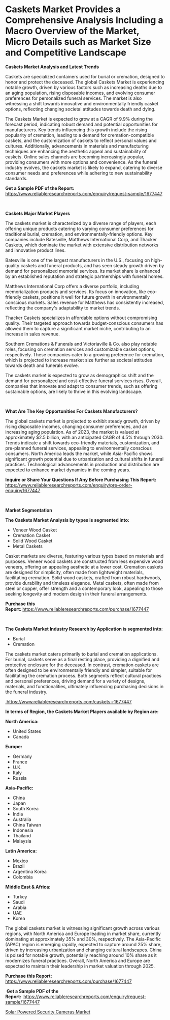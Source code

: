 <p><h1>Caskets Market Provides a Comprehensive Analysis Including a Macro Overview of the Market, Micro Details such as Market Size and Competitive Landscape</h1></p><p><strong>Caskets Market Analysis and Latest Trends</strong></p>
<p><p>Caskets are specialized containers used for burial or cremation, designed to honor and protect the deceased. The global Caskets Market is experiencing notable growth, driven by various factors such as increasing deaths due to an aging population, rising disposable incomes, and evolving consumer preferences for personalized funeral services. The market is also witnessing a shift towards innovative and environmentally friendly casket options, reflecting changing societal attitudes towards death and dying.</p><p>The Caskets Market is expected to grow at a CAGR of 9.9% during the forecast period, indicating robust demand and potential opportunities for manufacturers. Key trends influencing this growth include the rising popularity of cremation, leading to a demand for cremation-compatible caskets, and the customization of caskets to reflect personal values and cultures. Additionally, advancements in materials and manufacturing techniques are enhancing the aesthetic appeal and sustainability of caskets. Online sales channels are becoming increasingly popular, providing consumers with more options and convenience. As the funeral industry evolves, the caskets market is likely to expand, catering to diverse consumer needs and preferences while adhering to new sustainability standards.</p></p>
<p><strong>Get a Sample PDF of the Report:&nbsp;</strong> <a href="https://www.reliableresearchreports.com/enquiry/request-sample/1677447?utm_campaign=2287&utm_medium=2&utm_source=Github&utm_content=ia&utm_term=05042025&utm_id=caskets">https://www.reliableresearchreports.com/enquiry/request-sample/1677447</a></p>
<p>&nbsp;</p>
<p><strong>Caskets Major Market Players</strong></p>
<p><p>The caskets market is characterized by a diverse range of players, each offering unique products catering to varying consumer preferences for traditional burial, cremation, and environmentally-friendly options. Key companies include Batesville, Matthews International Corp, and Thacker Caskets, which dominate the market with extensive distribution networks and innovative product lines.</p><p>Batesville is one of the largest manufacturers in the U.S., focusing on high-quality caskets and funeral products, and has seen steady growth driven by demand for personalized memorial services. Its market share is enhanced by an established reputation and strategic partnerships with funeral homes.</p><p>Matthews International Corp offers a diverse portfolio, including memorialization products and services. Its focus on innovation, like eco-friendly caskets, positions it well for future growth in environmentally conscious markets. Sales revenue for Matthews has consistently increased, reflecting the company's adaptability to market trends.</p><p>Thacker Caskets specializes in affordable options without compromising quality. Their targeted approach towards budget-conscious consumers has allowed them to capture a significant market niche, contributing to an increase in sales revenue.</p><p>Southern Cremations & Funerals and Victoriaville & Co. also play notable roles, focusing on cremation services and customizable casket options, respectively. These companies cater to a growing preference for cremation, which is projected to increase market size further as societal attitudes towards death and funerals evolve.</p><p>The caskets market is expected to grow as demographics shift and the demand for personalized and cost-effective funeral services rises. Overall, companies that innovate and adapt to consumer trends, such as offering sustainable options, are likely to thrive in this evolving landscape.</p></p>
<p>&nbsp;</p>
<p><strong>What Are The Key Opportunities For Caskets Manufacturers?</strong></p>
<p><p>The global caskets market is projected to exhibit steady growth, driven by rising disposable incomes, changing consumer preferences, and an increasing aging population. As of 2023, the market is valued at approximately $2.5 billion, with an anticipated CAGR of 4.5% through 2030. Trends indicate a shift towards eco-friendly materials, customization, and pre-planned funeral services, appealing to environmentally conscious consumers. North America leads the market, while Asia-Pacific shows significant growth potential due to urbanization and cultural shifts in funeral practices. Technological advancements in production and distribution are expected to enhance market dynamics in the coming years.</p></p>
<p><strong>Inquire or Share Your Questions If Any Before Purchasing This Report:</strong> <a href="https://www.reliableresearchreports.com/enquiry/pre-order-enquiry/1677447?utm_campaign=2287&utm_medium=2&utm_source=Github&utm_content=ia&utm_term=05042025&utm_id=caskets">https://www.reliableresearchreports.com/enquiry/pre-order-enquiry/1677447</a></p>
<p>&nbsp;</p>
<p><strong>Market Segmentation</strong></p>
<p><strong>The Caskets Market Analysis by types is segmented into:</strong></p>
<p><ul><li>Veneer Wood Casket</li><li>Cremation Casket</li><li>Solid Wood Casket</li><li>Metal Caskets</li></ul></p>
<p><p>Casket markets are diverse, featuring various types based on materials and purposes. Veneer wood caskets are constructed from less expensive wood veneers, offering an appealing aesthetic at a lower cost. Cremation caskets are designed for simplicity, often made from lightweight materials, facilitating cremation. Solid wood caskets, crafted from robust hardwoods, provide durability and timeless elegance. Metal caskets, often made from steel or copper, offer strength and a contemporary look, appealing to those seeking longevity and modern design in their funeral arrangements.</p></p>
<p><strong>Purchase this Report:&nbsp;</strong><a href="https://www.reliableresearchreports.com/purchase/1677447?utm_campaign=2287&utm_medium=2&utm_source=Github&utm_content=ia&utm_term=05042025&utm_id=caskets">https://www.reliableresearchreports.com/purchase/1677447</a></p>
<p>&nbsp;</p>
<p><strong>The Caskets Market Industry Research by Application is segmented into:</strong></p>
<p><ul><li>Burial</li><li>Cremation</li></ul></p>
<p><p>The caskets market caters primarily to burial and cremation applications. For burial, caskets serve as a final resting place, providing a dignified and protective enclosure for the deceased. In contrast, cremation caskets are often designed to be environmentally friendly and simpler, suitable for facilitating the cremation process. Both segments reflect cultural practices and personal preferences, driving demand for a variety of designs, materials, and functionalities, ultimately influencing purchasing decisions in the funeral industry.</p></p>
<p><a href="https://www.reliableresearchreports.com/caskets-r1677447?utm_campaign=2287&utm_medium=2&utm_source=Github&utm_content=ia&utm_term=05042025&utm_id=caskets">&nbsp;https://www.reliableresearchreports.com/caskets-r1677447</a></p>
<p><strong>In terms of Region, the Caskets Market Players available by Region are:</strong></p>
<p>
    <p> <strong> North America: </strong>
        <ul>
            <li>United States</li>
            <li>Canada</li>
        </ul>
        </p> 
    <p> <strong> Europe: </strong>
        <ul>
            <li>Germany</li>
            <li>France</li>
            <li>U.K.</li>
            <li>Italy</li>
            <li>Russia</li>
        </ul>
        </p> 
    <p> <strong> Asia-Pacific: </strong>
        <ul>
            <li>China</li>
            <li>Japan</li>
            <li>South Korea</li>
            <li>India</li>
            <li>Australia</li>
            <li>China Taiwan</li>
            <li>Indonesia</li>
            <li>Thailand</li>
            <li>Malaysia</li>
        </ul>
        </p> 
    <p> <strong> Latin America: </strong>
        <ul>
            <li>Mexico</li>
            <li>Brazil</li>
            <li>Argentina Korea</li>
            <li>Colombia</li>
        </ul>
        </p> 
    <p> <strong> Middle East & Africa: </strong>
        <ul>
            <li>Turkey</li>
            <li>Saudi</li>
            <li>Arabia</li>
            <li>UAE</li>
            <li>Korea</li>
        </ul>
    </p>
    </p>
<p><p>The global caskets market is witnessing significant growth across various regions, with North America and Europe leading in market share, currently dominating at approximately 35% and 30%, respectively. The Asia-Pacific (APAC) region is emerging rapidly, expected to capture around 25% share, driven by increasing urbanization and changing cultural landscapes. China is poised for notable growth, potentially reaching around 10% share as it modernizes funeral practices. Overall, North America and Europe are expected to maintain their leadership in market valuation through 2025.</p></p>
<p><strong>Purchase this Report: </strong><a href="https://www.reliableresearchreports.com/purchase/1677447?utm_campaign=2287&utm_medium=2&utm_source=Github&utm_content=ia&utm_term=05042025&utm_id=caskets">https://www.reliableresearchreports.com/purchase/1677447</a></p>
<p>&nbsp;<strong>Get a Sample PDF of the Report:&nbsp;&nbsp;</strong><a href="https://www.reliableresearchreports.com/enquiry/request-sample/1677447?utm_campaign=2287&utm_medium=2&utm_source=Github&utm_content=ia&utm_term=05042025&utm_id=caskets">https://www.reliableresearchreports.com/enquiry/request-sample/1677447</a></p>
<p><strong></strong></p>
<p><p><a href="https://github.com/edacruz6/Market-Research-Report-List-1/blob/main/solar-powered-security-cameras-market.md?utm_campaign=2287&utm_medium=2&utm_source=Github&utm_content=ia&utm_term=05042025&utm_id=caskets">Solar Powered Security Cameras Market</a></p></p>